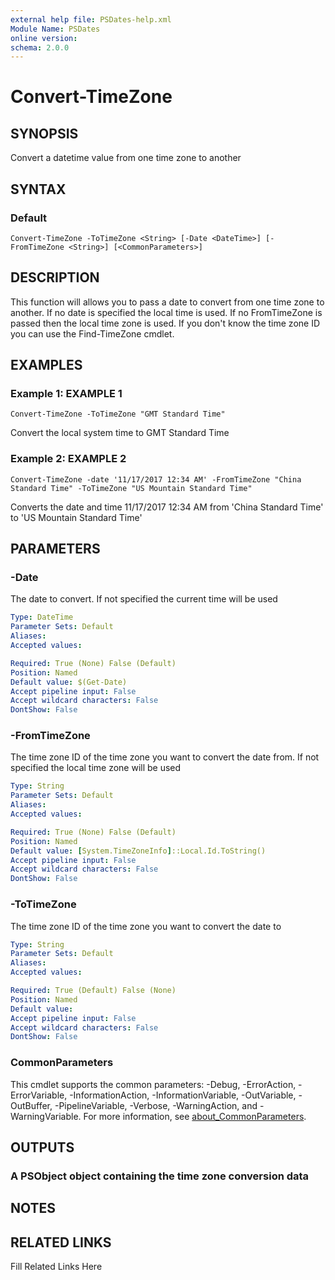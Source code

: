 ```yaml
---
external help file: PSDates-help.xml
Module Name: PSDates
online version: 
schema: 2.0.0
---
```


# Convert-TimeZone

## SYNOPSIS

Convert a datetime value from one time zone to another

## SYNTAX

### Default

```
Convert-TimeZone -ToTimeZone <String> [-Date <DateTime>] [-FromTimeZone <String>] [<CommonParameters>]
```

## DESCRIPTION

This function will allows you to pass a date to convert from one time zone to another.
If no date is specified the local time is used.
If no FromTimeZone is passed then the
local time zone is used.
If you don't know the time zone ID you can use the Find-TimeZone cmdlet.


## EXAMPLES

### Example 1: EXAMPLE 1

```
Convert-TimeZone -ToTimeZone "GMT Standard Time"
```

Convert the local system time to GMT Standard Time





### Example 2: EXAMPLE 2

```
Convert-TimeZone -date '11/17/2017 12:34 AM' -FromTimeZone "China Standard Time" -ToTimeZone "US Mountain Standard Time"
```

Converts the date and time 11/17/2017 12:34 AM from 'China Standard Time' to 'US Mountain Standard Time'






## PARAMETERS

### -Date

The date to convert.
If not specified the current time will be used

```yaml
Type: DateTime
Parameter Sets: Default
Aliases: 
Accepted values: 

Required: True (None) False (Default)
Position: Named
Default value: $(Get-Date)
Accept pipeline input: False
Accept wildcard characters: False
DontShow: False
```

### -FromTimeZone

The time zone ID of the time zone you want to convert the date from.
If not specified the local time zone will be used

```yaml
Type: String
Parameter Sets: Default
Aliases: 
Accepted values: 

Required: True (None) False (Default)
Position: Named
Default value: [System.TimeZoneInfo]::Local.Id.ToString()
Accept pipeline input: False
Accept wildcard characters: False
DontShow: False
```

### -ToTimeZone

The time zone ID of the time zone you want to convert the date to

```yaml
Type: String
Parameter Sets: Default
Aliases: 
Accepted values: 

Required: True (Default) False (None)
Position: Named
Default value: 
Accept pipeline input: False
Accept wildcard characters: False
DontShow: False
```


### CommonParameters

This cmdlet supports the common parameters: -Debug, -ErrorAction, -ErrorVariable, -InformationAction, -InformationVariable, -OutVariable, -OutBuffer, -PipelineVariable, -Verbose, -WarningAction, and -WarningVariable. For more information, see [about_CommonParameters](http://go.microsoft.com/fwlink/?LinkID=113216).

## OUTPUTS

### A PSObject object containing the time zone conversion data


## NOTES



## RELATED LINKS

Fill Related Links Here

